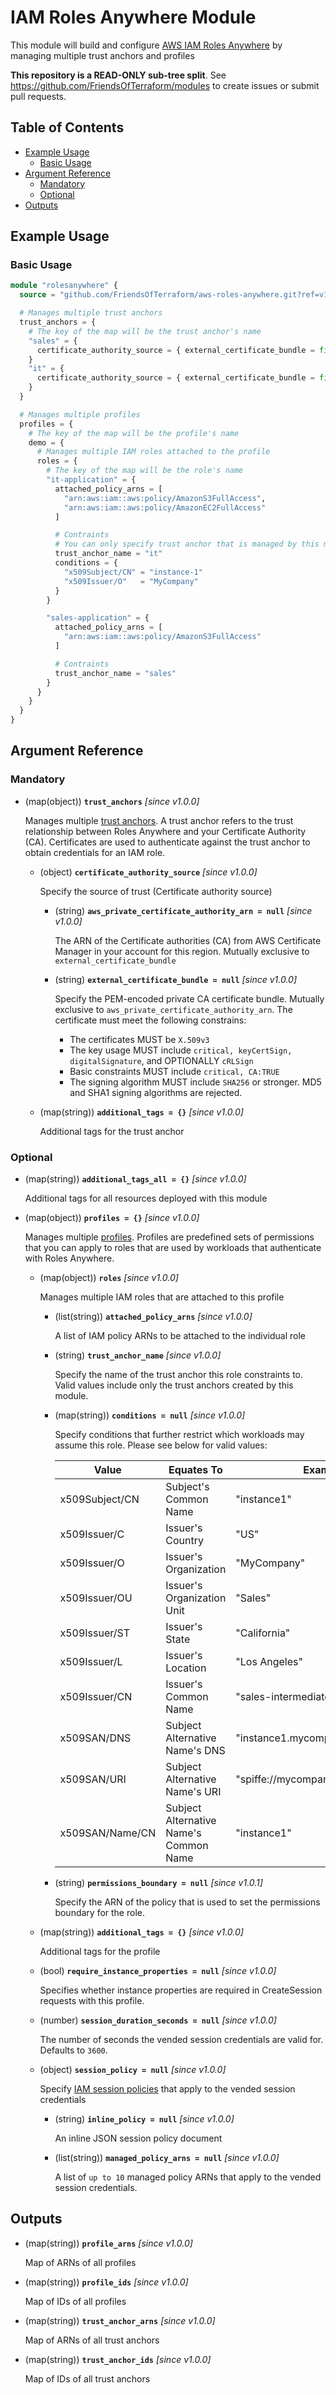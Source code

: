 # IAM Roles Anywhere Module

This module will build and configure [AWS IAM Roles Anywhere][iam-roles-anywhere] by managing multiple trust anchors and profiles

**This repository is a READ-ONLY sub-tree split**. See https://github.com/FriendsOfTerraform/modules to create issues or submit pull requests.

## Table of Contents

- [Example Usage](#example-usage)
    - [Basic Usage](#basic-usage)
- [Argument Reference](#argument-reference)
    - [Mandatory](#mandatory)
    - [Optional](#optional)
- [Outputs](#outputs)

## Example Usage

### Basic Usage

```terraform
module "rolesanywhere" {
  source = "github.com/FriendsOfTerraform/aws-roles-anywhere.git?ref=v1.0.1"

  # Manages multiple trust anchors
  trust_anchors = {
    # The key of the map will be the trust anchor's name
    "sales" = {
      certificate_authority_source = { external_certificate_bundle = file("${path.root}/sales_intermediate_ca.pem") }
    }
    "it" = {
      certificate_authority_source = { external_certificate_bundle = file("${path.root}/it_intermediate_ca.pem") }
    }
  }

  # Manages multiple profiles
  profiles = {
    # The key of the map will be the profile's name
    demo = {
      # Manages multiple IAM roles attached to the profile
      roles = {
        # The key of the map will be the role's name
        "it-application" = {
          attached_policy_arns = [
            "arn:aws:iam::aws:policy/AmazonS3FullAccess",
            "arn:aws:iam::aws:policy/AmazonEC2FullAccess"
          ]

          # Contraints
          # You can only specify trust anchor that is managed by this module
          trust_anchor_name = "it"
          conditions = {
            "x509Subject/CN" = "instance-1"
            "x509Issuer/O"   = "MyCompany"
          }
        }

        "sales-application" = {
          attached_policy_arns = [
            "arn:aws:iam::aws:policy/AmazonS3FullAccess"
          ]

          # Contraints
          trust_anchor_name = "sales"
        }
      }
    }
  }
}
```

## Argument Reference

### Mandatory

- (map(object)) **`trust_anchors`** _[since v1.0.0]_

    Manages multiple [trust anchors][iam-roles-anywhere-trust-anchor]. A trust anchor refers to the trust relationship between Roles Anywhere and your Certificate Authority (CA). Certificates are used to authenticate against the trust anchor to obtain credentials for an IAM role.

    - (object) **`certificate_authority_source`** _[since v1.0.0]_

        Specify the source of trust (Certificate authority source)

        - (string) **`aws_private_certificate_authority_arn = null`** _[since v1.0.0]_

            The ARN of the Certificate authorities (CA) from AWS Certificate Manager in your account for this region. Mutually exclusive to `external_certificate_bundle`

        - (string) **`external_certificate_bundle = null`** _[since v1.0.0]_

            Specify the PEM-encoded private CA certificate bundle. Mutually exclusive to `aws_private_certificate_authority_arn`. The certificate must meet the following constrains:

            - The certificates MUST be `X.509v3`
            - The key usage MUST include `critical, keyCertSign, digitalSignature`, and OPTIONALLY `cRLSign`
            - Basic constraints MUST include `critical, CA:TRUE`
            - The signing algorithm MUST include `SHA256` or stronger. MD5 and SHA1 signing algorithms are rejected.

    - (map(string)) **`additional_tags = {}`** _[since v1.0.0]_

        Additional tags for the trust anchor

### Optional

- (map(string)) **`additional_tags_all = {}`** _[since v1.0.0]_

    Additional tags for all resources deployed with this module

- (map(object)) **`profiles = {}`** _[since v1.0.0]_

    Manages multiple [profiles][iam-roles-anywhere-profile]. Profiles are predefined sets of permissions that you can apply to roles that are used by workloads that authenticate with Roles Anywhere.

    - (map(object)) **`roles`** _[since v1.0.0]_

        Manages multiple IAM roles that are attached to this profile

        - (list(string)) **`attached_policy_arns`** _[since v1.0.0]_

            A list of IAM policy ARNs to be attached to the individual role

        - (string) **`trust_anchor_name`** _[since v1.0.0]_

            Specify the name of the trust anchor this role constraints to. Valid values include only the trust anchors created by this module.

        - (map(string)) **`conditions = null`** _[since v1.0.0]_

            Specify conditions that further restrict which workloads may assume this role. Please see below for valid values:

            | Value           | Equates To                             | Example
            |-----------------|----------------------------------------|-----------------------------------
            | x509Subject/CN  | Subject's Common Name                  | "instance1"
            | x509Issuer/C    | Issuer's Country                       | "US"
            | x509Issuer/O    | Issuer's Organization                  | "MyCompany"
            | x509Issuer/OU   | Issuer's Organization Unit             | "Sales"
            | x509Issuer/ST   | Issuer's State                         | "California"
            | x509Issuer/L    | Issuer's Location                      | "Los Angeles"
            | x509Issuer/CN   | Issuer's Common Name                   | "sales-intermediate-ca"
            | x509SAN/DNS     | Subject Alternative Name's DNS         | "instance1.mycompany.com"
            | x509SAN/URI     | Subject Alternative Name's URI         | "spiffe://mycompany.com/instance1"
            | x509SAN/Name/CN | Subject Alternative Name's Common Name | "instance1"

        - (string) **`permissions_boundary = null`** _[since v1.0.1]_

            Specify the ARN of the policy that is used to set the permissions boundary for the role.

    - (map(string)) **`additional_tags = {}`** _[since v1.0.0]_

        Additional tags for the profile

    - (bool) **`require_instance_properties = null`** _[since v1.0.0]_

        Specifies whether instance properties are required in CreateSession requests with this profile.

    - (number) **`session_duration_seconds = null`** _[since v1.0.0]_

        The number of seconds the vended session credentials are valid for. Defaults to `3600`.

    - (object) **`session_policy = null`** _[since v1.0.0]_

        Specify [IAM session policies][iam-session-policy] that apply to the vended session credentials

      - (string) **`inline_policy = null`** _[since v1.0.0]_

          An inline JSON session policy document

      - (list(string)) **`managed_policy_arns = null`** _[since v1.0.0]_

          A list of `up to 10` managed policy ARNs that apply to the vended session credentials.

## Outputs

- (map(string)) **`profile_arns`** _[since v1.0.0]_

    Map of ARNs of all profiles

- (map(string)) **`profile_ids`** _[since v1.0.0]_

    Map of IDs of all profiles

- (map(string)) **`trust_anchor_arns`** _[since v1.0.0]_

    Map of ARNs of all trust anchors

- (map(string)) **`trust_anchor_ids`** _[since v1.0.0]_

    Map of IDs of all trust anchors


[iam-roles-anywhere]:https://docs.aws.amazon.com/rolesanywhere/latest/userguide/introduction.html
[iam-roles-anywhere-trust-anchor]:https://docs.aws.amazon.com/rolesanywhere/latest/userguide/getting-started.html#getting-started-step1
[iam-roles-anywhere-profile]:https://docs.aws.amazon.com/rolesanywhere/latest/userguide/getting-started.html#getting-started-step2
[iam-session-policy]:https://docs.aws.amazon.com/IAM/latest/UserGuide/access_policies.html#policies_session
